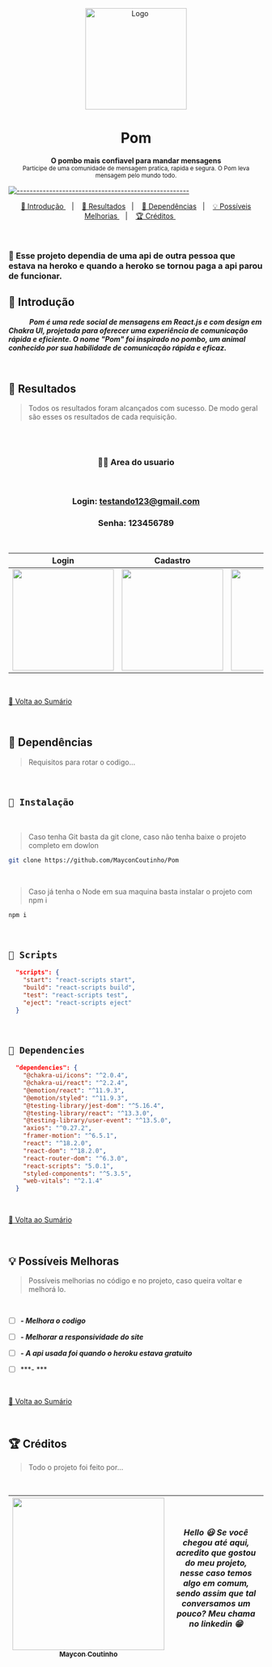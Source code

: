 <p align="center">
  <img src="https://user-images.githubusercontent.com/60453269/235175214-9804ae9f-81be-43ff-b210-09fc7e35f273.png" alt="Logo" width="200" height="200" />
</p>


<h1 align="center"> Pom </h1>

<a id="Sumário"></a>


<p align="center">
  <b>   O pombo mais confiavel para mandar mensagens </b></br>
  <sub> Participe de uma comunidade de mensagem pratica, rapida e segura. O Pom leva mensagem pelo mundo todo.
  <sub>
    
</p>


[![-----------------------------------------------------](https://raw.githubusercontent.com/andreasbm/readme/master/assets/lines/colored.png)](#table-of-contents)

<p align="center">
  <a href="#Introdução"> 🧩 Introdução </a>&nbsp;&nbsp;&nbsp;|&nbsp;&nbsp;&nbsp;
  <a href="#Resultados"> 🚀 Resultados</a>&nbsp;&nbsp;&nbsp;|&nbsp;&nbsp;&nbsp;
  <a href="#Dependências"> 🧪 Dependências</a>&nbsp;&nbsp;&nbsp;|&nbsp;&nbsp;&nbsp;
  <a href="#Ideias">💡 Possíveis Melhorias </a>&nbsp;&nbsp;&nbsp;|&nbsp;&nbsp;&nbsp;
  <a href="#Creditos"> 🏆 Créditos </a>&nbsp;&nbsp;&nbsp;&nbsp;&nbsp;&nbsp;
</p>
 
<br/>

### 🚧 Esse projeto dependia de uma api de outra pessoa que estava na heroko e quando a heroko se tornou paga a api parou de funcionar.

<a id="Introdução"></a>
## 🧩 Introdução 

  ***⠀⠀⠀⠀Pom é uma rede social de mensagens em React.js e com design em Chakra UI, projetada para oferecer uma experiência de comunicação rápida e eficiente. O nome "Pom" foi inspirado no pombo, um animal conhecido por sua habilidade de comunicação rápida e eficaz.***

<br/>


<a id="Resultados"></a>
## 🚀 Resultados 
  > Todos os resultados foram alcançados com sucesso. De modo geral são esses os resultados de cada requisição. 

 <br/>
 
<div align="center"> 

<br/>
 
  ### 🧑🏻 Area do usuario
  
<br/>
 
### Login: testando123@gmail.com
### Senha: 123456789
 
<br/>


| Login | Cadastro | Feed | Comentario |
|---|---|---|---|
<img width='200px' src='https://user-images.githubusercontent.com/60453269/235260129-5fef676d-48a6-4a58-9658-81eade1e9b5a.png'></img>|<img width='200px' src='https://user-images.githubusercontent.com/60453269/235260736-ca485132-937a-4f0f-8b4e-f1f4ee4b3f7a.png'></img>|<img width='200px' src='https://user-images.githubusercontent.com/60453269/236651480-2fbcd0af-7a4c-43ea-813a-df0357d757e3.png'></img>|<img width='200px' src='https://user-images.githubusercontent.com/60453269/236651520-d5a697cd-45bd-4d0a-b104-2ed361ec5c2d.png'></img>



</div> 

<br /> 

<a href="#Sumário"> 📖 Volta ao Sumário </a>

<br /> 

<a id="Dependências"></a>
## 🧪 Dependências
> Requisitos para rotar o codigo...

<br/>

## `📖 Instalação` 
  
  
 <br /> 

> Caso tenha Git basta da git clone, caso não tenha baixe o projeto completo em dowlon

```BASH
git clone https://github.com/MayconCoutinho/Pom
```

<br /> 

> Caso já tenha o Node em sua maquina basta instalar o projeto com npm i

```BASH
npm i 
```

<br /> 

## `📖 Scripts` 

```JSON
  "scripts": {
    "start": "react-scripts start",
    "build": "react-scripts build",
    "test": "react-scripts test",
    "eject": "react-scripts eject"
  }

```

<br/>

## `📖 Dependencies` 

```JSON
  "dependencies": {
    "@chakra-ui/icons": "^2.0.4",
    "@chakra-ui/react": "^2.2.4",
    "@emotion/react": "^11.9.3",
    "@emotion/styled": "^11.9.3",
    "@testing-library/jest-dom": "^5.16.4",
    "@testing-library/react": "^13.3.0",
    "@testing-library/user-event": "^13.5.0",
    "axios": "^0.27.2",
    "framer-motion": "^6.5.1",
    "react": "^18.2.0",
    "react-dom": "^18.2.0",
    "react-router-dom": "^6.3.0",
    "react-scripts": "5.0.1",
    "styled-components": "^5.3.5",
    "web-vitals": "^2.1.4"
  }

```

<br/>

<a href="#Sumário"> 📖 Volta ao Sumário </a>

<br /> 

<a id="Ideias"></a>
## 💡 Possíveis Melhoras
> Possíveis melhorias no código e no projeto, caso queira voltar e melhorá lo.

<br /> 

- [ ] ***- Melhora o codigo*** 
- [ ] ***- Melhorar a responsividade do site***
- [ ] ***- A api usada foi quando o heroku estava gratuito***
- [ ] ***- ***




<br/>

<a href="#Sumário"> 📖 Volta ao Sumário </a>

<br /> 

<a id="Creditos"></a>
## 🏆 Créditos
> Todo o projeto foi feito por...
  
<br /> 


<div align="center"> 

| [<img src="https://user-images.githubusercontent.com/60453269/217899761-dc2d4e4b-3336-419d-9076-79304290aa0a.png" width=300><br><sub> Maycon Coutinho </sub>](https://www.linkedin.com/in/maycon-coutinho/) | ***Hello 😃 Se você chegou até aqui, acredito que gostou do meu projeto, nesse caso temos algo em comum, sendo assim que tal conversamos um pouco? Meu chama no linkedin 😁*** | 
|---|---|
  
</div> 

<br /> 

